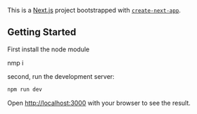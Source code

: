 This is a [Next.js](https://nextjs.org/) project bootstrapped with [`create-next-app`](https://github.com/vercel/next.js/tree/canary/packages/create-next-app).

## Getting Started

First install the node module 

nmp i

second, run the development server:

```bash
npm run dev

```

Open [http://localhost:3000](http://localhost:3000) with your browser to see the result.


